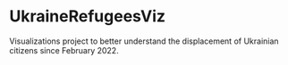 # UkraineRefugeesViz
Visualizations project to better understand the displacement of Ukrainian citizens since February 2022.
